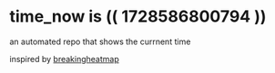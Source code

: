# time_now is (( 1728586800794 ))

an automated repo that shows the currnent time

inspired by [breakingheatmap](https://github.com/breakingheatmap/breakingheatmap)